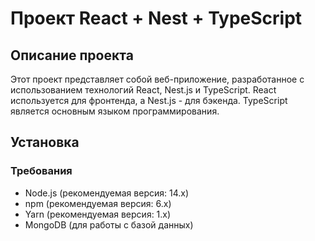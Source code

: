 # Проект React + Nest + TypeScript

## Описание проекта

Этот проект представляет собой веб-приложение, разработанное с использованием технологий React, Nest.js и TypeScript. React используется для фронтенда, а Nest.js - для бэкенда. TypeScript является основным языком программирования.

## Установка

### Требования

- Node.js (рекомендуемая версия: 14.x)
- npm (рекомендуемая версия: 6.x)
- Yarn (рекомендуемая версия: 1.x)
- MongoDB (для работы с базой данных)
